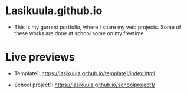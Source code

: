 # Lasikuula.github.io

* This is my gurrent portfolio, where I share my web projects. Some of these works are done at school some on my freetime

# Live previews

* Template1: https://lasikuula.github.io/template1/index.html

* School project1: https://lasikuula.github.io/schoolproject1/


